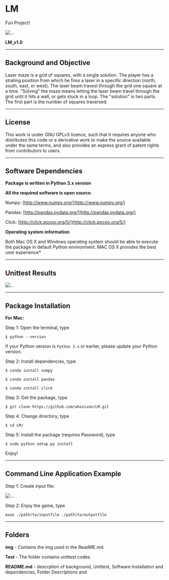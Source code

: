 # LM
Fun Project!

<img align="LM/img/laser_maze.jpg" alt="..."></p>
**LM_v1.0**

------------------------
Background and Objective
------------------------
Laser maze is a grid of squares, with a single solution. The player has a strating position from which he fires a laser in a specific direction (north, south, east, or west). The laser beam travesl through the grid one square at a time. "Solving" the maze means letting the laser beam travel through the grid until it hits a wall, or gets stuck in a loop. The "solution" is two parts. The first part is the number of squares traversed.

---------
License
---------
This work is under GNU GPLv3 licence, such that it requires anyone who distributes this code or a derivative work to make the source available under the same terms, and also provides an express grant of patent rights from contributors to users.

-----------------------
Software Dependencies
-----------------------
**Package is written in Python 3.x version**</p>
**All the required software is open source.**

Numpy:  [http://www.numpy.org/](http://www.numpy.org/)</p>
Pandas:  [http://pandas.pydata.org/](http://pandas.pydata.org/)</p>
Click:  [http://click.pocoo.org/5/](http://click.pocoo.org/5/)</p>

**Operating system information**

Both Mac OS X and Windows operating system should be able to execute the package in default Python environment.
MAC OS X provides the best user experience*

----------------------
Unittest Results
----------------------
<img align="center" src="https://github.com/danielfather7/EASE-Project/blob/master/Project_Goal/figs/unittest_result.png" alt="...">

----------------------
Package Installation
----------------------
**For Mac:**</p>
Step 1: Open the terminal, type </p>
    `$ python --version`</p>
If your Python version is `Python 3.x` or earlier, please update your Python version.</p>
Step 2: Install dependencies, type</p>
    `$ conda install numpy`</p>
    `$ conda install pandas`</p>
    `$ conda install click`</p>
Step 3: Get the package, type</p>
    `$ git clone https://github.com/whosivan/LM.git`</p>
Step 4: Change directory, type</p>
    `$ cd LM/`</p>
Step 5: Install the package (requires Password), type</p>
    `$ sudo python setup.py install`</p>
Enjoy!

-------------
Command Line Application Example
------------
Step 1: Create input file: </p>
 <img align="https://github.com/whosivan/LM/blob/master/img/inputfileformat.png" alt="..."></p>
Step 2: Enjoy the game, type </p>
        `maze ./path/to/inputfile ./path/to/outputfile`</p>

---------
Folders
---------
**img** - Contains the img used in the ReadME.md.

**Test** - The folder contains unittest codes.

**README.md** - descrption of background, Unittest, Software Installation and dependencies, Folder Descriptions and 
